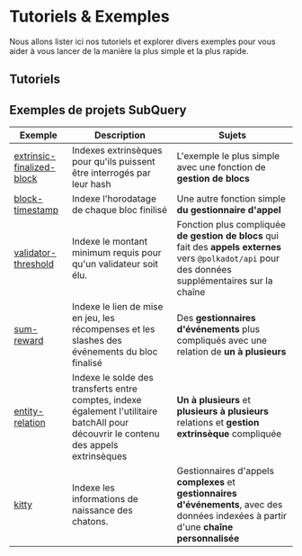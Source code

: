 # Tutoriels & Exemples

Nous allons lister ici nos tutoriels et explorer divers exemples pour vous aider à vous lancer de la manière la plus simple et la plus rapide.

## Tutoriels

## Exemples de projets SubQuery

| Exemple                                                                                       | Description                                                                                                                            | Sujets                                                                                                                                                |
| --------------------------------------------------------------------------------------------- | -------------------------------------------------------------------------------------------------------------------------------------- | ----------------------------------------------------------------------------------------------------------------------------------------------------- |
| [extrinsic-finalized-block](https://github.com/subquery/tutorials-extrinsic-finalised-blocks) | Indexes extrinsèques pour qu'ils puissent être interrogés par leur hash                                                                | L'exemple le plus simple avec une fonction de **gestion de blocs**                                                                                    |
| [block-timestamp](https://github.com/subquery/tutorials-block-timestamp)                      | Indexe l'horodatage de chaque bloc finilisé                                                                                            | Une autre fonction simple **du gestionnaire d'appel**                                                                                                 |
| [validator-threshold](https://github.com/subquery/tutorials-validator-threshold)              | Indexe le montant minimum requis pour qu'un validateur soit élu.                                                                       | Fonction plus compliquée **de gestion de blocs** qui fait des **appels externes** vers `@polkadot/api` pour des données supplémentaires sur la chaîne |
| [sum-reward](https://github.com/subquery/tutorials-sum-reward)                                | Indexe le lien de mise en jeu, les récompenses et les slashes des événements du bloc finalisé                                          | Des **gestionnaires d'événements** plus compliqués avec une relation de **un à plusieurs**                                                            |
| [entity-relation](https://github.com/subquery/tutorials-entity-relations)                     | Indexe le solde des transferts entre comptes, indexe également l'utilitaire batchAll pour découvrir le contenu des appels extrinsèques | **Un à plusieurs** et **plusieurs à plusieurs** relations et **gestion extrinsèque** compliquée                                                       |
| [kitty](https://github.com/subquery/tutorials-kitty-chain)                                    | Indexe les informations de naissance des chatons.                                                                                      | Gestionnaires d'appels **complexes** et **gestionnaires d'événements**, avec des données indexées à partir d'une **chaîne personnalisée**             |
